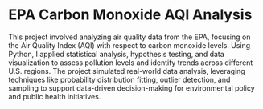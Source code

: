 # EPA Carbon Monoxide AQI Analysis
 This project involved analyzing air quality data from the EPA, focusing on the Air Quality Index (AQI) with respect to carbon monoxide levels. Using Python, I applied statistical analysis, hypothesis testing, and data visualization to assess pollution levels and identify trends across different U.S. regions. The project simulated real-world data analysis, leveraging techniques like probability distribution fitting, outlier detection, and sampling to support data-driven decision-making for environmental policy and public health initiatives.
